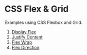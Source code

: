 # CSS Flex & Grid 

Examples using CSS Flexbox and Grid.

1. [Display Flex](1_DisplayFlex.html)
2. [Justify Content](2_JustifyContent.html)
3. [Flex Wrap](3_FlexWrap.html)
4. [Flex Direction](3_FlexDirection.html)